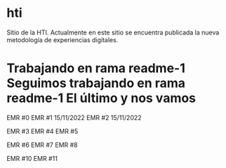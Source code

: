 # hti
Sitio de la HTI. Actualmente en este sitio se encuentra publicada la nueva metodología de experiencias digitales.

Trabajando en rama readme-1
Seguimos trabajando en rama readme-1
El último y nos vamos
=======
EMR #0
EMR #1 15/11/2022
EMR #2 15/11/2022

EMR #3
EMR #4
EMR #5

EMR #6
EMR #7
EMR #8

EMR #10
EMR #11

